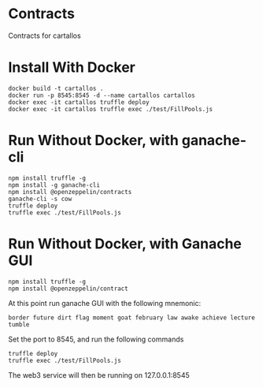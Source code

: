 # Contracts
Contracts for cartallos


# Install With Docker
    docker build -t cartallos .
    docker run -p 8545:8545 -d --name cartallos cartallos
    docker exec -it cartallos truffle deploy
    docker exec -it cartallos truffle exec ./test/FillPools.js

# Run Without Docker, with ganache-cli
    npm install truffle -g
    npm install -g ganache-cli
    npm install @openzeppelin/contracts
    ganache-cli -s cow
    truffle deploy
    truffle exec ./test/FillPools.js

# Run Without Docker, with Ganache GUI
    npm install truffle -g
    npm install @openzeppelin/contract
At this point run ganache GUI with the following mnemonic: 
    
    border future dirt flag moment goat february law awake achieve lecture tumble

Set the port to 8545, and run the following commands

    truffle deploy
    truffle exec ./test/FillPools.js

The web3 service will then be running on 127.0.0.1:8545

